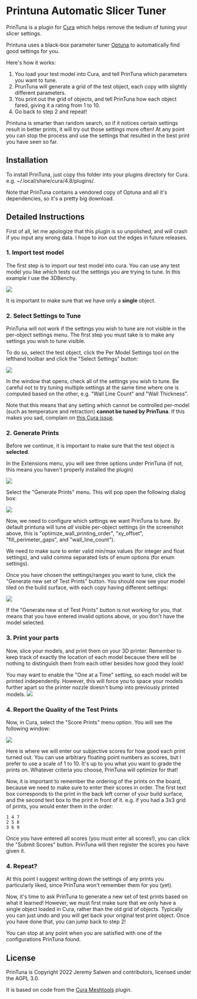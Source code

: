 # Printuna Automatic Slicer Tuner

PrinTuna is a plugin for [Cura](https://github.com/Ultimaker/Cura) which helps remove the tedium of tuning your slicer
settings.

Printuna uses a black-box parameter tuner [Optuna](https://optuna.readthedocs.io/en/stable/) to automatically find
good settings for you.

Here's how it works:

1. You load your test model into Cura, and tell PrinTuna which parameters you want to tune.
2. PrunTuna will generate a grid of the test object, each copy with slightly different parameters.
3. You print out the grid of objects, and tell PrinTuna how each object fared, giving it a rating from 1 to 10.
4. Go back to step 2 and repeat!

Printuna is smarter than random search, so if it notices certain settings result in better prints, it will try out those
settings more often!  At any point you can stop the process and use the settings that resulted in the best print you
have seen so far.


## Installation
To install PrinTuna, just copy this folder into your plugins directory for Cura. e.g. ~/.local/share/cura/4.8/plugins/.

Note that PrinTuna contains a vendored copy of Optuna and all it's dependencies, so it's a pretty big download.

## Detailed Instructions

First of all, let me apologize that this plugin is so unpolished, and will crash if you input any wrong data.
I hope to iron out the edges in future releases.

### 1. Import test model
The first step is to import our test model into cura. You can use any test model you like which tests out the settings
you are trying to tune.  In this example I use the 3DBenchy.

![](doc/benchy.png)

It is important to make sure that we have only a **single** object.

### 2. Select Settings to Tune

PrinTuna will not work if the settings you wish to tune are not visible in the per-object settings menu.  The first step
you must take is to make any settings you wish to tune visible.

To do so, select the test object, click the Per Model Settings tool on the lefthand toolbar and click the 
"Select Settings" button:

![](doc/perobject_settings.png)

In the window that opens, check all of the settings you wish to tune.  Be careful not to try tuning multiple settings
at the same time where one is computed based on the other, e.g. "Wall Line Count" and "Wall Thickness".

Note that this means that any setting which cannot be controlled per-model (such as temperature and retraction) 
**cannot be tuned by PrinTuna**.  If this makes you sad, complain on [this Cura issue](https://github.com/Ultimaker/Cura/issues/3193).

### 2. Generate Prints
Before we continue, it is important to make sure that the test object is **selected**.

In the Extensions menu, you will see three options under PrinTuna (if not, this means you haven't properly installed the plugin)

![](doc/menu_options.png)

Select the "Generate Prints" menu.  This will pop open the following dialog box:

![](doc/generate_prints.png)

Now, we need to configure which settings we want PrinTuna to tune. By default printuna will tune *all* visible
per-object settings (in the screenshot above, this is "optimize_wall_printing_order", "xy_offset", 
"fill_perimeter_gaps", and "wall_line_count").

We need to make sure to enter valid min/max values (for integer and float settings), and valid comma separated lists of
enum options (for enum settings).

Once you have chosen the settings/ranges you want to tune, click the "Generate new set of Test Prints" button. You
should now see your model tiled on the build surface, with each copy having different settings:

![](doc/benchy_grid.png)

If the "Generate new st of Test Prints" button is not working for you, that means that you have entered invalid options
above, or you don't have the model selected.

### 3. Print your parts
Now, slice your models, and print them on your 3D printer.  Remember to keep track of exactly the location of each model
because there will be nothing to distinguish them from each other besides how good they look!

You may want to enable the "One at a Time" setting, so each model will be printed independently.  However, this will
force you to space your models further apart so the printer nozzle doesn't bump into previously printed models.
![](doc/one_at_a_time.png)

### 4. Report the Quality of the Test Prints
Now, in Cura, select the "Score Prints" menu option.  You will see the following window:

![](doc/score_prints.png)

Here is where we will enter our subjective scores for how good each print turned out.  You can use arbitrary floating
point numbers as scores, but I prefer to use a scale of 1 to 10.  It's up to you what you want to grade the prints on.
Whatever criteria you choose, PrinTuna will optimize for that!

Now, it is important to remember the ordering of the prints on the board, because we need to make sure to enter their
scores in order.  The first text box corresponds to the print in the back left corner of your build surface, and the
second text box to the print in front of it.  e.g. if you had a 3x3 grid of prints, you would enter them in the order:

```
1 4 7
2 5 8
3 6 9
```

Once you have entered all scores (you must enter all scores!), you can click the "Submit Scores" button.  PrinTuna will
then register the scores you have given it.

### 4. Repeat?
At this point I suggest writing down the settings of any prints you particularly liked, since PrinTuna won't remember
them for you (yet).

Now, it's time to ask PrinTuna to generate a new set of test prints based on what it learned!  However, we must first
make sure that we only have a single object loaded in Cura, rather than the old grid of objects.  Typically you can just
undo and you will get back your original test print object.  Once you have done that, you can jump back to step 2!

You can stop at any point when you are satisfied with one of the configurations PrinTuna found.


## License

PrinTuna is Copyright 2022 Jeremy Salwen and contributors, licensed under the AGPL 3.0.

It is based on code from the [Cura Meshtools](https://github.com/fieldOfView/Cura-MeshTools) plugin.